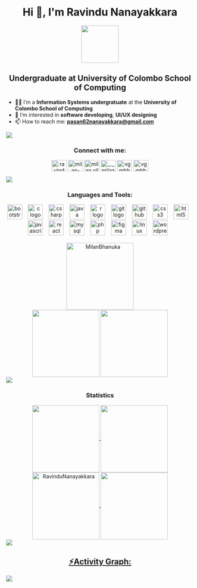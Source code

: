 <h1 align="center">Hi 👋, I'm Ravindu Nanayakkara</h1>
<div id="header" align="center">
  <img src="https://media.giphy.com/media/M9gbBd9nbDrOTu1Mqx/giphy.gif" width="100"/>
</div>

<h2 align="center">Undergraduate at University of Colombo School of Computing</h2>


- 👨‍💻 I’m a **Information Systems undergratuate** at the **University of Colombo School of Computing**
- 👀 I’m interested in **software developing**, **UI/UX designing**
- 📫 How to reach me: **pasan62nanayakkara@gmail.com**

<img src="https://user-images.githubusercontent.com/73097560/115834477-dbab4500-a447-11eb-908a-139a6edaec5c.gif">

<h3 align="center">Connect with me:</h3>
<p align="center">
<a href="https://twitter.com/milanbhanuka" target="blank"><img align="center" src="https://raw.githubusercontent.com/rahuldkjain/github-profile-readme-generator/master/src/images/icons/Social/twitter.svg" alt="ravindunanayakkara" height="30" width="40" /></a>
<a href="https://linkedin.com/in/milan-bhanuka-7a69a0196" target="blank"><img align="center" src="https://raw.githubusercontent.com/rahuldkjain/github-profile-readme-generator/master/src/images/icons/Social/linked-in-alt.svg" alt="milan-bhanuka-7a69a0196" height="30" width="40" /></a>
<a href="https://fb.com/milan.viladdaragamage.7" target="blank"><img align="center" src="https://raw.githubusercontent.com/rahuldkjain/github-profile-readme-generator/master/src/images/icons/Social/facebook.svg" alt="milan.viladdaragamage.7" height="30" width="40" /></a>
<a href="https://instagram.com/_._milaan_._" target="blank"><img align="center" src="https://raw.githubusercontent.com/rahuldkjain/github-profile-readme-generator/master/src/images/icons/Social/instagram.svg" alt="_._milaan_._" height="30" width="40" /></a>
<a href="https://www.hackerrank.com/vgmbhanuka" target="blank"><img align="center" src="https://raw.githubusercontent.com/rahuldkjain/github-profile-readme-generator/master/src/images/icons/Social/hackerrank.svg" alt="vgmbhanuka" height="30" width="40" /></a>
<a href="https://auth.geeksforgeeks.org/user/vgmbhanuka" target="blank"><img align="center" src="https://raw.githubusercontent.com/rahuldkjain/github-profile-readme-generator/master/src/images/icons/Social/geeks-for-geeks.svg" alt="vgmbhanuka" height="30" width="40" /></a>
</p>
<img src="https://user-images.githubusercontent.com/73097560/115834477-dbab4500-a447-11eb-908a-139a6edaec5c.gif">

<h3 align="center">Languages and Tools:</h3>
<div align="center">
  <img src="https://skillicons.dev/icons?i=bootstrap" height="40" alt="bootstrap logo"  />
  <img width="8" />
  <img src="https://skillicons.dev/icons?i=c" height="40" alt="c logo"  />
  <img width="8" />
  <img src="https://skillicons.dev/icons?i=cs" height="40" alt="csharp logo"  />
  <img width="8" />
  <img src="https://skillicons.dev/icons?i=java" height="40" alt="java logo"  />
  <img width="8" />
  <img src="https://skillicons.dev/icons?i=r" height="40" alt="r logo"  />
  <img width="8" />
  <img src="https://skillicons.dev/icons?i=git" height="40" alt="git logo"  />
  <img width="8" />
  <img src="https://skillicons.dev/icons?i=github" height="40" alt="github logo"  />
  <img width="8" />
  <img src="https://skillicons.dev/icons?i=css" height="40" alt="css3 logo"  />
  <img width="8" />
  <img src="https://skillicons.dev/icons?i=html" height="40" alt="html5 logo"  />
  <img width="8" />
  <img src="https://skillicons.dev/icons?i=js" height="40" alt="javascript logo"  />
  <img width="8" />
  <img src="https://skillicons.dev/icons?i=react" height="40" alt="react logo"  />
  <img width="8" />
  <img src="https://skillicons.dev/icons?i=mysql" height="40" alt="mysql logo"  />
  <img width="8" />
  <img src="https://skillicons.dev/icons?i=php" height="40" alt="php logo"  />
  <img width="8" />
  <img src="https://skillicons.dev/icons?i=figma" height="40" alt="figma logo"  />
  <img width="8" />
  <img src="https://skillicons.dev/icons?i=linux" height="40" alt="linux logo"  />
  <img width="8" />
  <img src="https://skillicons.dev/icons?i=wordpress" height="40" alt="wordpress logo"  />
   <img width="8" />
</div>
<br>
<div align="center">
<!-- <img src="https://user-images.githubusercontent.com/73097560/115834477-dbab4500-a447-11eb-908a-139a6edaec5c.gif"> -->
<img align="center" height="180em" src="https://github-readme-stats.vercel.app/api/top-langs/?username=RavinduNanayakkara&layout=compact&theme=blue-green" alt=MilanBhanuka />

<br>
<img align="center" src="http://github-profile-summary-cards.vercel.app/api/cards/most-commit-language?username=RavinduNanayakkara&theme=blue_green" height="180em" />
<img align="center" src="http://github-profile-summary-cards.vercel.app/api/cards/repos-per-language?username=RavinduNanayakkara&theme=blue_green" height="180em" />
</div>



<img src="https://user-images.githubusercontent.com/73097560/115834477-dbab4500-a447-11eb-908a-139a6edaec5c.gif">
<h3 align="center">Statistics</h3>
<div align="center">
<a href="https://github.com/RavinduNanayakkara">
<img align="center" src="http://github-profile-summary-cards.vercel.app/api/cards/stats?username=RavinduNanayakkara&theme=blue_green" height="180em" />
<img align="center" src="http://github-profile-summary-cards.vercel.app/api/cards/productive-time?username=RavinduNanayakkara&theme=blue_green" height="180em" />
<img align="center" src="https://github-readme-streak-stats.herokuapp.com/?user=RavinduNanayakkara&theme=blue-green" alt="RavinduNanayakkara" height="180em" />
<img align="center" src="http://github-profile-summary-cards.vercel.app/api/cards/profile-details?username=RavinduNanayakkara&theme=blue_green" height="180em"/>
</div>

<img src="https://user-images.githubusercontent.com/73097560/115834477-dbab4500-a447-11eb-908a-139a6edaec5c.gif">

<h2 align="center">⚡Activity Graph:</h2>
<img align="center" src="https://github-readme-activity-graph.vercel.app/graph?username=RavinduNanayakkara&theme=github-compact"/>
